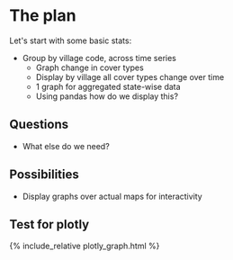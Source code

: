 # The plan

<!--LTeX: enabled=false-->

Let's start with some basic stats:

- Group by village code, across time series
  - Graph change in cover types
  - Display by village all cover types change over time
  - 1 graph for aggregated state-wise data
  - Using pandas how do we display this?

## Questions

- What else do we need?

## Possibilities

- Display graphs over actual maps for interactivity

## Test for plotly

{% include_relative plotly_graph.html %}
